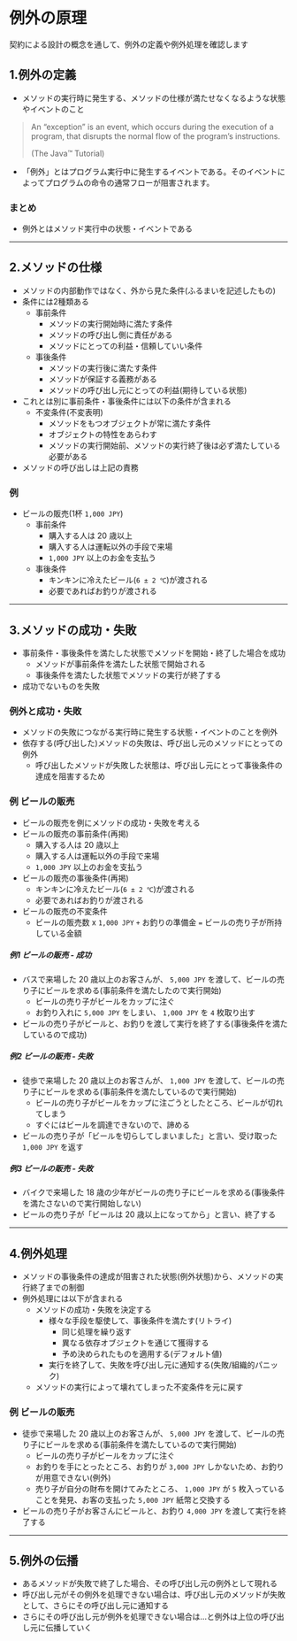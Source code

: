 例外の原理
===

契約による設計の概念を通して、例外の定義や例外処理を確認します

1.例外の定義
---

* メソッドの実行時に発生する、メソッドの仕様が満たせなくなるような状態やイベントのこと

> An “exception” is an event, which occurs during the execution of a program, that disrupts the normal flow of the program’s instructions.
>
> (The Java™ Tutorial)

* 「例外」とはプログラム実行中に発生するイベントである。そのイベントによってプログラムの命令の通常フローが阻害されます。

### まとめ

* 例外とはメソッド実行中の状態・イベントである

---

2.メソッドの仕様
---

* メソッドの内部動作ではなく、外から見た条件(ふるまいを記述したもの)
* 条件には2種類ある
  * 事前条件 
    * メソッドの実行開始時に満たす条件
    * メソッドの呼び出し側に責任がある
    * メソッドにとっての利益・信頼していい条件
  * 事後条件
    * メソッドの実行後に満たす条件
    * メソッドが保証する義務がある
    * メソッドの呼び出し元にとっての利益(期待している状態)
* これとは別に事前条件・事後条件には以下の条件が含まれる
  * 不変条件(不変表明) 
    * メソッドをもつオブジェクトが常に満たす条件
    * オブジェクトの特性をあらわす
    * メソッドの実行開始前、メソッドの実行終了後は必ず満たしている必要がある
* メソッドの呼び出しは上記の責務

### 例

* ビールの販売(1杯 `1,000 JPY`)
  * 事前条件
    * 購入する人は 20 歳以上
    * 購入する人は運転以外の手段で来場
    * `1,000 JPY` 以上のお金を支払う
  * 事後条件
    * キンキンに冷えたビール(`6 ± 2 ℃`)が渡される
    * 必要であればお釣りが渡される

---

3.メソッドの成功・失敗
---

* 事前条件・事後条件を満たした状態でメソッドを開始・終了した場合を成功
  * メソッドが事前条件を満たした状態で開始される
  * 事後条件を満たした状態でメソッドの実行が終了する
* 成功でないものを失敗

### 例外と成功・失敗

* メソッドの失敗につながる実行時に発生する状態・イベントのことを例外
* 依存する(呼び出した)メソッドの失敗は、呼び出し元のメソッドにとっての例外
  * 呼び出したメソッドが失敗した状態は、呼び出し元にとって事後条件の達成を阻害するため

### 例 ビールの販売

* ビールの販売を例にメソッドの成功・失敗を考える
* ビールの販売の事前条件(再掲)
  * 購入する人は 20 歳以上
  * 購入する人は運転以外の手段で来場
  * `1,000 JPY` 以上のお金を支払う
* ビールの販売の事後条件(再掲)
  * キンキンに冷えたビール(`6 ± 2 ℃`)が渡される
  * 必要であればお釣りが渡される
* ビールの販売の不変条件
  * ビールの販売数 x `1,000 JPY` `+` お釣りの準備金 `=` ビールの売り子が所持している金額

##### 例1 ビールの販売 - 成功

* バスで来場した 20 歳以上のお客さんが、 `5,000 JPY` を渡して、ビールの売り子にビールを求める(事前条件を満たしたので実行開始)
  * ビールの売り子がビールをカップに注ぐ
  * お釣り入れに `5,000 JPY` をしまい、 `1,000 JPY` を `4` 枚取り出す
* ビールの売り子がビールと、お釣りを渡して実行を終了する(事後条件を満たしているので成功)

##### 例2 ビールの販売 - 失敗

* 徒歩で来場した 20 歳以上のお客さんが、 `1,000 JPY` を渡して、ビールの売り子にビールを求める(事前条件を満たしているので実行開始)
  * ビールの売り子がビールをカップに注ごうとしたところ、ビールが切れてしまう
  * すぐにはビールを調達できないので、諦める
* ビールの売り子が「ビールを切らしてしまいました」と言い、受け取った `1,000 JPY` を返す

##### 例3 ビールの販売 - 失敗

* バイクで来場した 18 歳の少年がビールの売り子にビールを求める(事後条件を満たさないので実行開始しない)
* ビールの売り子が「ビールは 20 歳以上になってから」と言い、終了する

---

4.例外処理
---

* メソッドの事後条件の達成が阻害された状態(例外状態)から、メソッドの実行終了までの制御
* 例外処理には以下が含まれる
  * メソッドの成功・失敗を決定する
    * 様々な手段を駆使して、事後条件を満たす(リトライ)
      * 同じ処理を繰り返す
      * 異なる依存オブジェクトを通じて獲得する
      * 予め決められたものを適用する(デフォルト値)
    * 実行を終了して、失敗を呼び出し元に通知する(失敗/組織的パニック)
  * メソッドの実行によって壊れてしまった不変条件を元に戻す

### 例 ビールの販売

* 徒歩で来場した 20 歳以上のお客さんが、 `5,000 JPY` を渡して、ビールの売り子にビールを求める(事前条件を満たしているので実行開始)
  * ビールの売り子がビールをカップに注ぐ
  * お釣りを手にとったところ、お釣りが `3,000 JPY` しかないため、お釣りが用意できない(例外)
  * 売り子が自分の財布を開けてみたところ、 `1,000 JPY` が `5` 枚入っていることを発見、お客の支払った `5,000 JPY` 紙幣と交換する
* ビールの売り子がお客さんにビールと、お釣り `4,000 JPY` を渡して実行を終了する

---

5.例外の伝播
---

* あるメソッドが失敗で終了した場合、その呼び出し元の例外として現れる
* 呼び出し元がその例外を処理できない場合は、呼び出し元のメソッドが失敗として、さらにその呼び出し元に通知する
* さらにその呼び出し元が例外を処理できない場合は...と例外は上位の呼び出し元に伝播していく


